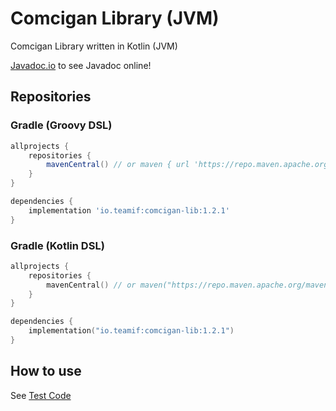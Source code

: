 # Comcigan Library (JVM)

Comcigan Library written in Kotlin (JVM)

[Javadoc.io](https://www.javadoc.io/doc/io.teamif/comcigan-lib/latest/index.html) to see Javadoc online!

## Repositories

### Gradle (Groovy DSL)

```groovy
allprojects {
    repositories {
        mavenCentral() // or maven { url 'https://repo.maven.apache.org/maven2/' }
    }
}
```

```groovy
dependencies {
    implementation 'io.teamif:comcigan-lib:1.2.1'
}
```

### Gradle (Kotlin DSL)

```kotlin
allprojects {
    repositories {
        mavenCentral() // or maven("https://repo.maven.apache.org/maven2/")
    }
}
```

```kotlin
dependencies {
    implementation("io.teamif:comcigan-lib:1.2.1")
}
```

## How to use

See [Test Code](https://github.com/Team-IF/comcigan-lib/blob/master/src/test/kotlin/io/teamif/patrick/comcigan/ComciganAPITest.kt)